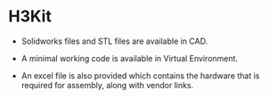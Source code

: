 # H3Kit

- Solidworks files and STL files are available in CAD.

- A minimal working code is available in Virtual Environment. 

- An excel file is also provided which contains the hardware that is required for assembly, along with vendor links.




